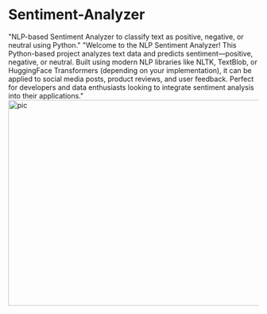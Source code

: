 # Sentiment-Analyzer
"NLP-based Sentiment Analyzer to classify text as positive, negative, or neutral using Python."
"Welcome to the NLP Sentiment Analyzer! This Python-based project analyzes text data and predicts sentiment—positive, negative, or neutral. Built using modern NLP libraries like NLTK, TextBlob, or HuggingFace Transformers (depending on your implementation), it can be applied to social media posts, product reviews, and user feedback. Perfect for developers and data enthusiasts looking to integrate sentiment analysis into their applications."
<img width="608" height="414" alt="pic" src="https://github.com/user-attachments/assets/f2d9930c-c73e-4681-a815-65d3953e6bae" />
